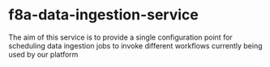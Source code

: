 # f8a-data-ingestion-service
The aim of this service is to provide a single configuration point for scheduling data ingestion jobs to invoke different workflows currently being used by our platform

